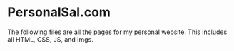 # PersonalSal.com
The following files are all the pages for my personal website. This includes all HTML, CSS, JS, and Imgs. 
